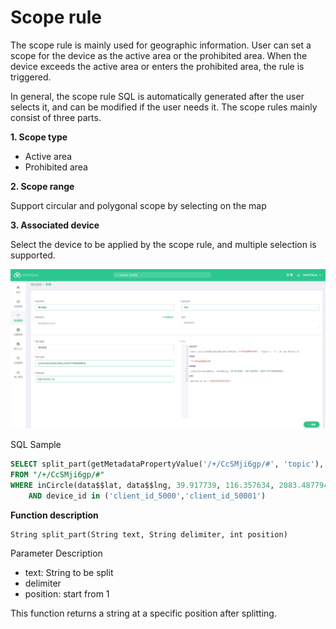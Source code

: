 # Scope rule

The scope rule is mainly used for geographic information. User can set a scope for the device as the active area or the prohibited area. When the device exceeds the active area or enters the prohibited area, the rule is triggered.

In general, the scope rule SQL is automatically generated after the user selects it, and can be modified if the user needs it. The scope rules mainly consist of three parts.

**1. Scope type**

- Active area
-  Prohibited area

**2. Scope range**

Support circular and polygonal scope by selecting on the map

**3. Associated device**

Select the device to be applied by the scope rule, and multiple selection is supported.

![scope_rules_create](_assets/scope_rules_create.png)

SQL Sample

```sql
SELECT split_part(getMetadataPropertyValue('/+/CcSMji6gp/#', 'topic'), '/' , 5) AS device_id
FROM "/+/CcSMji6gp/#"
WHERE inCircle(data$$lat, data$$lng, 39.917739, 116.357634, 2083.487794747287)
    AND device_id in ('client_id_5000','client_id_50001')
```

**Function description**

```
String split_part(String text, String delimiter, int position)
```
Parameter Description
- text: String to be split
- delimiter
- position: start from 1

This function returns a string at a specific position after splitting.
